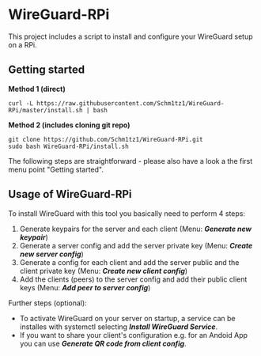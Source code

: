 # WireGuard-RPi
This project includes a script to install and configure your WireGuard setup on a RPi.
## Getting started
**Method 1 (direct)**
```Shell
curl -L https://raw.githubusercontent.com/Schm1tz1/WireGuard-RPi/master/install.sh | bash
```
**Method 2 (includes cloning git repo)**
```Shell
git clone https://github.com/Schm1tz1/WireGuard-RPi.git
sudo bash WireGuard-RPi/install.sh
```
The following steps are straightforward - please also have a look a the first menu point "Getting started".

## Usage of WireGuard-RPi
To install WireGuard with this tool you basically need to perform 4 steps:
  1. Generate keypairs for the server and each client (Menu: ***Generate new keypair***)
  2. Generate a server config and add the server private key (Menu: ***Create new server config***)
  3. Generate a config for each client and add the server public and the client private key (Menu: ***Create new client config***)
  4. Add the clients (peers) to the server config and add their public client keys (Menu: ***Add peer to server config***)

Further steps (optional):
  - To activate WireGuard on your server on startup, a service can be installes with systemctl selecting ***Install WireGuard Service***.
  - If you want to share your client's configuration e.g. for an Andoid App you can use ***Generate QR code from client config***.
 

